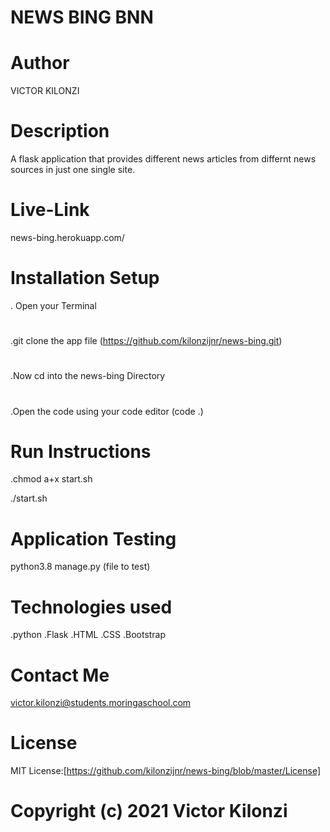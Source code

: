 # NEWS BING BNN
#
# Author
VICTOR KILONZI
#
# Description
A flask application that provides different news articles from differnt news sources in just one single site.

# Live-Link
 news-bing.herokuapp.com/
 #
# Installation Setup
. Open your Terminal
#
.git clone the app file (https://github.com/kilonzijnr/news-bing.git)
#
.Now cd into the news-bing Directory 
#

.Open the code using your code editor (code .)

# Run Instructions

.chmod a+x start.sh

./start.sh

# Application Testing
python3.8 manage.py (file to test)

# Technologies used
.python
.Flask
.HTML
.CSS
.Bootstrap

# Contact Me
victor.kilonzi@students.moringaschool.com

# License
MIT License:[https://github.com/kilonzijnr/news-bing/blob/master/License]

# Copyright (c) 2021 Victor Kilonzi
